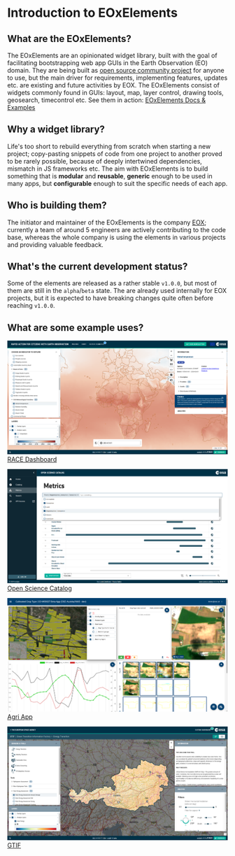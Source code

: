 # Introduction to EOxElements

## What are the EOxElements?

The EOxElements are an opinionated widget library, built with the goal of facilitating bootstrapping web app GUIs in the Earth Observation (EO) domain. They are being built as [open source community project](https://github.com/EOX-A/EOxElements) for anyone to use, but the main driver for requirements, implementing features, updates etc. are existing and future activities by EOX. The EOxElements consist of widgets commonly found in GUIs: layout, map, layer control, drawing tools, geosearch, timecontrol etc. See them in action: [EOxElements Docs & Examples](https://eox-a.github.io/EOxElements/)

## Why a widget library?

Life's too short to rebuild everything from scratch when starting a new project; copy-pasting snippets of code from one project to another proved to be rarely possible, because of deeply intertwined dependencies, mismatch in JS frameworks etc. The aim with EOxElements is to build something that is **modular** and **reusable**, **generic** enough to be used in many apps, but **configurable** enough to suit the specific needs of each app.

## Who is building them?

The initiator and maintainer of the EOxElements is the company [EOX](https://eox.at); currently a team of around 5 engineers are actively contributing to the code base, whereas the whole company is using the elements in various projects and providing valuable feedback.

## What's the current development status?

Some of the elements are released as a rather stable `v1.0.0`, but most of them are still in the `alpha`/`beta` state. The are already used internally for EOX projects, but it is expected to have breaking changes quite often before reaching `v1.0.0`.

## What are some example uses?

![](./screenshots/00-usecase1.png)
[RACE Dashboard](https://race.esa.int)

![](./screenshots/00-usecase2.png)
[Open Science Catalog](https://opensciencedata.esa.int)

![](./screenshots/00-usecase3.png)
[Agri App](https://agri.demo.hub.eox.at/)

![](./screenshots/00-usecase4.png)
[GTIF](https://gtif.esa.int)
